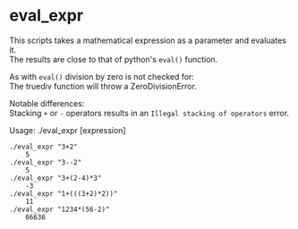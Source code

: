 # eval_expr

This scripts takes a mathematical expression as a parameter and evaluates it.  
The results are close to that of python's `eval()` function.  

As with `eval()` division by zero is not checked for:  
The truediv function will throw a ZeroDivisionError.  


Notable differences:  
    Stacking `+` or `-` operators results in an `Illegal stacking of operators` error.  


Usage: ./eval_expr [expression]  

```shell
./eval_expr "3+2"
    5
./eval_expr "3--2"
    5
./eval_expr "3+(2-4)*3"
    -3
./eval_expr "1+(((3+2)*2))"
    11
./eval_expr "1234*(56-2)"
    66636
```
